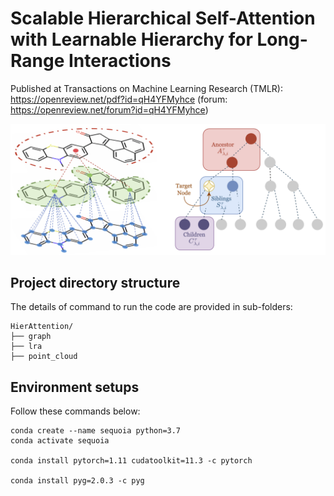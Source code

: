 # Scalable Hierarchical Self-Attention with Learnable Hierarchy for Long-Range Interactions

Published at Transactions on Machine Learning Research (TMLR): https://openreview.net/pdf?id=qH4YFMyhce (forum: https://openreview.net/forum?id=qH4YFMyhce)

![HierAtten](Hierarchical_Attention.png)

## Project directory structure
The details of command to run the code are provided in sub-folders:
```text
HierAttention/
├── graph
├── lra
├── point_cloud
```

## Environment setups

Follow these commands below:
```
conda create --name sequoia python=3.7
conda activate sequoia

conda install pytorch=1.11 cudatoolkit=11.3 -c pytorch

conda install pyg=2.0.3 -c pyg
```
